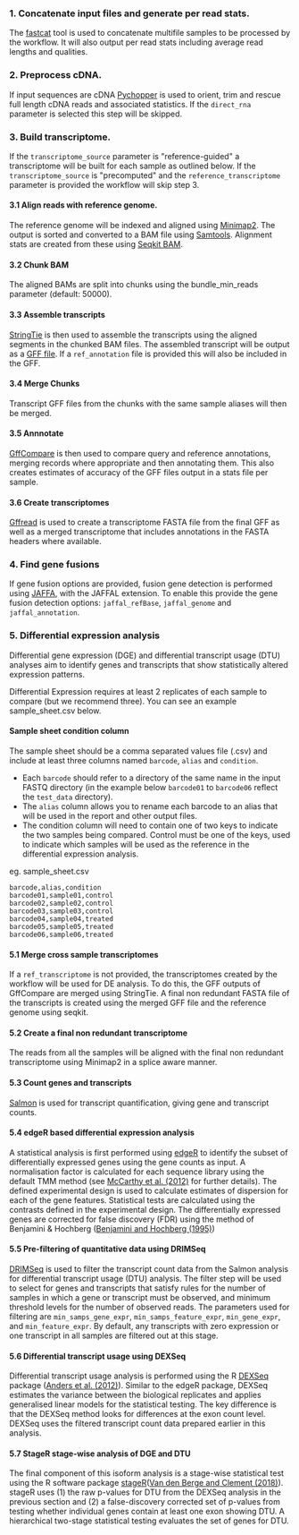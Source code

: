 ### 1. Concatenate input files and generate per read stats.
The [fastcat](https://github.com/epi2me-labs/fastcat) tool is used to concatenate multifile samples to be processed by the workflow. It will also output per read stats including average read lengths and qualities.

### 2. Preprocess cDNA.
If input sequences are cDNA [Pychopper](https://github.com/epi2me-labs/pychopper) is used to orient, trim and rescue full length cDNA reads and associated statistics. If the `direct_rna` parameter is selected this step will be skipped.

### 3. Build transcriptome.
If the `transcriptome_source` parameter is "reference-guided" a transcriptome will be built for each sample as outlined below. If the `transcriptome_source` is "precomputed" and the `reference_transcriptome` parameter is provided the workflow will skip step 3.

#### 3.1 Align reads with reference genome.
The reference genome will be indexed and aligned using [Minimap2](https://github.com/lh3/minimap2). The output is sorted and converted to a BAM file using [Samtools](https://www.htslib.org/). Alignment stats are created from these using [Seqkit BAM](https://bioinf.shenwei.me/seqkit/usage/#bam).

#### 3.2 Chunk BAM
The aligned BAMs are split into chunks using the bundle_min_reads parameter (default: 50000).

#### 3.3 Assemble transcripts
[StringTie](https://ccb.jhu.edu/software/stringtie/) is then used to assemble the transcripts using the aligned segments in the chunked BAM files. The assembled transcript will be output as a [GFF file](https://www.ensembl.org/info/website/upload/gff3.html). If a `ref_annotation` file is provided this will also be included in the GFF.

#### 3.4 Merge Chunks
Transcript GFF files from the chunks with the same sample aliases will then be merged.

#### 3.5 Annnotate
[GffCompare](https://ccb.jhu.edu/software/stringtie/gffcompare.html) is then used to compare query and reference annotations, merging records where appropriate and then annotating them. This also creates estimates of accuracy of the GFF files output in a stats file per sample.

#### 3.6 Create transcriptomes
[Gffread](https://github.com/gpertea/gffread) is used to create a transcriptome FASTA file from the final GFF as well as a merged transcriptome that includes annotations in the FASTA headers where available.

### 4. Find gene fusions
If gene fusion options are provided, fusion gene detection is performed using [JAFFA](https://github.com/Oshlack/JAFFA), with the JAFFAL extension. To enable this provide the gene fusion detection options: `jaffal_refBase`, `jaffal_genome` and `jaffal_annotation`.

### 5. Differential expression analysis

Differential gene expression (DGE) and differential transcript usage (DTU) analyses aim to identify genes and transcripts that show statistically altered expression patterns.

Differential Expression requires at least 2 replicates of each sample to compare (but we recommend three). You can see an example sample_sheet.csv below.

#### Sample sheet condition column
The sample sheet should be a comma separated values file (.csv) and include at least three columns named `barcode`, `alias` and `condition`.
- Each `barcode` should refer to a directory of the same name in the input FASTQ directory (in the example below `barcode01` to `barcode06` reflect the `test_data` directory).
- The `alias` column allows you to rename each barcode to an alias that will be used in the report and other output files.
- The condition column will need to contain one of two keys to indicate the two samples being compared. Control must be one of the keys, used to indicate which samples will be used as the reference in the differential expression analysis.

eg. sample_sheet.csv
```
barcode,alias,condition
barcode01,sample01,control
barcode02,sample02,control
barcode03,sample03,control
barcode04,sample04,treated
barcode05,sample05,treated
barcode06,sample06,treated
```

#### 5.1 Merge cross sample transcriptomes
If a `ref_transcriptome` is not provided, the transcriptomes created by the workflow will be used for DE analysis. To do this, the GFF outputs of GffCompare are merged using StringTie. A final non redundant FASTA file of the transcripts is created using the merged GFF file and the reference genome using seqkit.

#### 5.2 Create a final non redundant transcriptome
The reads from all the samples will be aligned with the final non redundant transcriptome using Minimap2 in a splice aware manner.

#### 5.3 Count genes and transcripts
[Salmon](https://github.com/COMBINE-lab/salmon) is used for transcript quantification, giving gene and transcript counts.

#### 5.4 edgeR based differential expression analysis
A statistical analysis is first performed using [edgeR](https://bioconductor.org/packages/release/bioc/html/edgeR.html) to identify the subset of differentially expressed genes using the gene counts as input. A normalisation factor is calculated for each sequence library using the default TMM method (see [McCarthy et al. (2012)](https://www.ncbi.nlm.nih.gov/pmc/articles/PMC3378882/) for further details). The defined experimental design is used to calculate estimates of dispersion for each of the gene features. Statistical tests are calculated using the contrasts defined in the experimental design. The differentially expressed genes are corrected for false discovery (FDR) using the method of Benjamini & Hochberg ([Benjamini and Hochberg (1995)](https://www.jstor.org/stable/2346101))

#### 5.5 Pre-filtering of quantitative data using DRIMSeq
[DRIMSeq](https://bioconductor.org/packages/release/bioc/html/DRIMSeq.html) is used to filter the transcript count data from the Salmon analysis for differential transcript usage (DTU) analysis. The filter step will be used to select for genes and transcripts that satisfy rules for the number of samples in which a gene or transcript must be observed, and minimum threshold levels for the number of observed reads. The parameters used for filtering are `min_samps_gene_expr`, `min_samps_feature_expr`, `min_gene_expr`, and `min_feature_expr`. By default, any transcripts with zero expression or one transcript in all samples are filtered out at this stage.

#### 5.6 Differential transcript usage using DEXSeq
Differential transcript usage analysis is performed using the R [DEXSeq](https://bioconductor.org/packages/release/bioc/html/DEXSeq.html) package ([Anders et al. (2012)](https://www.ncbi.nlm.nih.gov/pmc/articles/PMC3460195/)). Similar to the edgeR package, DEXSeq estimates the variance between the biological replicates and applies generalised linear models for the statistical testing. The key difference is that the DEXSeq method looks for differences at the exon count level. DEXSeq uses the filtered transcript count data prepared earlier in this analysis. 

#### 5.7 StageR stage-wise analysis of DGE and DTU
The final component of this isoform analysis is a stage-wise statistical test using the R software package [stageR](https://bioconductor.org/packages/release/bioc/html/stageR.html)([Van den Berge and Clement (2018)](https://genomebiology.biomedcentral.com/articles/10.1186/s13059-017-1277-0)). stageR uses (1) the raw p-values for DTU from the DEXSeq analysis in the previous section and (2) a false-discovery corrected set of p-values from testing whether individual genes contain at least one exon showing DTU. A hierarchical two-stage statistical testing evaluates the set of genes for DTU.




